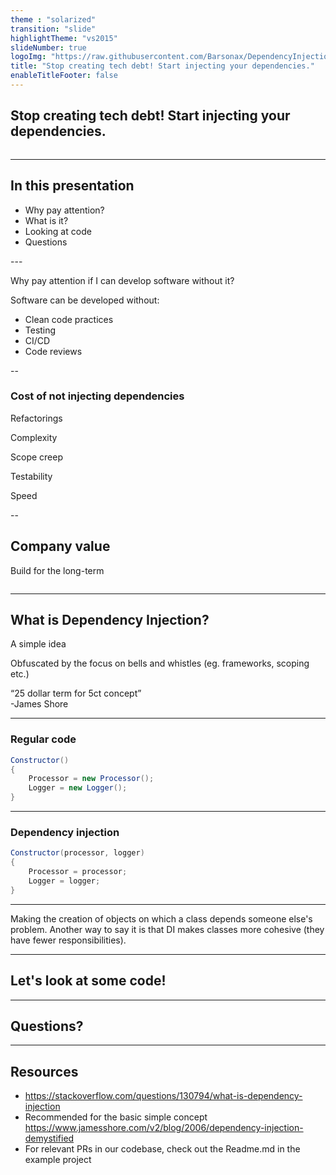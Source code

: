 ```yaml
---
theme : "solarized"
transition: "slide"
highlightTheme: "vs2015"
slideNumber: true
logoImg: "https://raw.githubusercontent.com/Barsonax/DependencyInjectionPresentation/main/images/Uptrends_ITRS_logo_Injection.png"
title: "Stop creating tech debt! Start injecting your dependencies."
enableTitleFooter: false
---
```


## Stop creating tech debt! Start injecting your dependencies.

<a>
    <img style="border: unset; box-shadow: unset" data-src="https://raw.githubusercontent.com/Barsonax/DependencyInjectionPresentation/main/images/Uptrends_ITRS_logo_Injection.png">
</a>

---

## In this presentation

<ul>
    <li class="fragment">Why pay attention?</li>
    <li class="fragment">What is it?</li>
    <li class="fragment">Looking at code</li>
    <li class="fragment">Questions</li>
</ul>
---

Why pay attention if I can develop software without it?
<p class="fragment">Software can be developed without:</p>

<ul>
    <li class="fragment">Clean code practices</li>
    <li class="fragment">Testing</li>
    <li class="fragment">CI/CD</li>
    <li class="fragment">Code reviews</li>
</ul>

--

### Cost of not injecting dependencies

<p class="fragment">Refactorings</p>
<p class="fragment">Complexity</p>
<p class="fragment">Scope creep</p>
<p class="fragment">Testability</p>
<p class="fragment">Speed</p>

--

## Company value

Build for the long-term

<a>
    <img style="border: unset; box-shadow: unset" data-src="https://raw.githubusercontent.com/Barsonax/DependencyInjectionPresentation/main/images/Build_for_the_long_term.png">
</a>

---

## What is Dependency Injection?

<p class="fragment">A simple idea</p>

<p class="fragment">Obfuscated by the focus on bells and whistles (eg. frameworks, scoping etc.)</p>

<div class="fragment" cite="https://stackoverflow.com/a/140655/2675101">
<q>25 dollar term for 5ct concept</q>
<br/>
-James Shore
</div>

---

### Regular code

```csharp
Constructor()
{
    Processor = new Processor();
    Logger = new Logger();
}
```

---

### Dependency injection

```csharp
Constructor(processor, logger)
{
    Processor = processor;
    Logger = logger;
}
```

---

<span class="fragment">Making the creation of objects </span> <span class="fragment">on which a class depends</span> <span class="fragment">someone else's problem.</span> <span class="fragment">Another way to say it is </span><span class="fragment">that DI makes classes more cohesive</span> <span class="fragment">(they have fewer responsibilities).</span>

---

## Let's look at some code!

---

## Questions?

---

## Resources

- https://stackoverflow.com/questions/130794/what-is-dependency-injection
- Recommended for the basic simple concept https://www.jamesshore.com/v2/blog/2006/dependency-injection-demystified
- For relevant PRs in our codebase, check out the Readme.md in the example project
